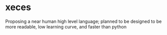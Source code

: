 # xeces
Proposing a near human high level language;  planned to be designed to be more readable, low learning curve, and faster than python
